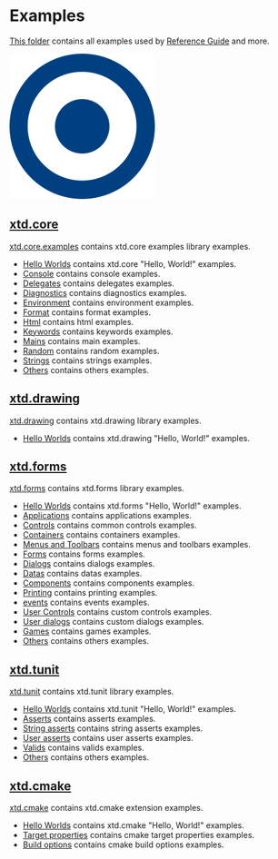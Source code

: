 # Examples

[This folder](.) contains all examples used by [Reference Guide](https://codedocs.xyz/gammasoft71/xtd/) and more.

[![xtd](../docs/pictures/xtd_header.png)](https://gammasoft71.wixsite.com/xtdpro)

## [xtd.core](xtd.core.examples/README.md)

[xtd.core.examples](xtd.core.examples/README.md) contains xtd.core examples library examples.

* [Hello Worlds](xtd.core.examples/hello_worlds/README.md) contains xtd.core "Hello, World!" examples.
* [Console](xtd.core.examples/console/README.md) contains console examples.
* [Delegates](xtd.core.examples/delegates/README.md) contains delegates examples.
* [Diagnostics](xtd.core.examples/diagnostics/README.md) contains diagnostics examples.
* [Environment](xtd.core.examples/environment/README.md) contains environment examples.
* [Format](xtd.core.examples/format/README.md) contains format examples.
* [Html](xtd.core.examples/html/README.md) contains html examples.
* [Keywords](xtd.core.examples/keywords/README.md) contains keywords examples.
* [Mains](xtd.core.examples/mains/README.md) contains main examples.
* [Random](xtd.core.examples/random/README.md) contains random examples.
* [Strings](xtd.core.examples/strings/README.md) contains strings examples.
* [Others](xtd.core.examples/others/README.md) contains others examples.

## [xtd.drawing](xtd.drawing.examples/README.md)

[xtd.drawing](xtd.drawing.examples/README.md) contains xtd.drawing library examples.

* [Hello Worlds](xtd.drawing.examples/hello_worlds/README.md) contains xtd.drawing "Hello, World!" examples.

## [xtd.forms](xtd.forms.examples/README.md)

[xtd.forms](xtd.forms.examples/README.md) contains xtd.forms library examples.

* [Hello Worlds](xtd.forms.examples/hello_worlds/README.md) contains xtd.forms "Hello, World!" examples.
* [Applications](xtd.forms.examples/applications/README.md) contains applications examples.
* [Controls](xtd.forms.examples/controls/README.md) contains common controls examples.
* [Containers](xtd.forms.examples/containers/README.md) contains containers examples.
* [Menus and Toolbars](xtd.forms.examples/menus_and_toolbars/README.md) contains menus and toolbars examples.
* [Forms](xtd.forms.examples/forms/README.md) contains forms examples.
* [Dialogs](xtd.forms.examples/dialogs/README.md) contains dialogs examples.
* [Datas](xtd.forms.examples/datas/README.md) contains datas examples.
* [Components](xtd.forms.examples/components/README.md) contains components examples.
* [Printing](xtd.forms.examples/datas/README.md) contains printing examples.
* [events](xtd.forms.examples/events/README.md) contains events examples.
* [User Controls](xtd.forms.examples/user_controls/README.md) contains custom controls examples.
* [User dialogs](xtd.forms.examples/user_dialogs/README.md) contains custom dialogs examples.
* [Games](xtd.forms.examples/games/README.md) contains games examples.
* [Others](xtd.forms.examples/others/README.md) contains others examples.

## [xtd.tunit](xtd.tunit.examples/README.md)

[xtd.tunit](xtd.tunit.examples/README.md) contains xtd.tunit library examples.

* [Hello Worlds](xtd.tunit.examples/hello_worlds/README.md) contains xtd.tunit "Hello, World!" examples.
* [Asserts](xtd.tunit.examples/asserts/README.md) contains asserts examples.
* [String asserts](xtd.tunit.examples/string_asserts/README.md) contains string asserts examples.
* [User asserts](xtd.tunit.examples/custom_asserts/README.md) contains user asserts examples.
* [Valids](xtd.tunit.examples/valids/README.md) contains valids examples.
* [Others](xtd.tunit.examples/others/README.md) contains others examples.

## [xtd.cmake](xtd.cmake.examples/README.md)

[xtd.cmake](xtd.cmake.examples/README.md) contains xtd.cmake extension examples.

* [Hello Worlds](xtd.cmake.examples/hello_worlds/README.md) contains xtd.cmake "Hello, World!" examples.
* [Target properties](xtd.cmake.examples/target_properties/README.md) contains cmake target properties examples.
* [Build options](xtd.cmake.examples/build_options/README.md) contains cmake build options examples.
